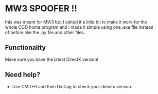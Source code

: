 # MW3 SPOOFER !!

this was meant for MW3 but I edited it a little bit to make it work for the whole COD home program and I made it simple using one .exe file instead of before like the .py file and other files.

## Functionality
Make sure you have the latest DirectX version!

## Need help?
* Use CMD+R and then DxDiag to check your directx version.
